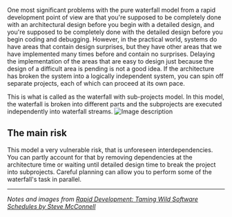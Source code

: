 One most significant problems with the pure waterfall model from a rapid development point of view are that you're supposed to be completely done with an architectural design before you begin with a detailed design, and you're supposed to be completely done with the detailed design before you begin coding and debugging. However, in the practical world, systems do have areas that contain design surprises, but they have other areas that we have implemented many times before and contain no surprises. Delaying the implementation of the areas that are easy to design just because the design of a difficult area is pending is not a good idea. If the architecture has broken the system into a logically independent system, you can spin off separate projects, each of which can proceed at its own pace.

This is what is called as the waterfall with sub-projects model. In this model, the waterfall is broken into different parts and the subprojects are executed independently into waterfall streams.
![Image description](https://dev-to-uploads.s3.amazonaws.com/uploads/articles/ll9atwu3d5fhakhe31wy.jpeg)

## The main risk

This model a very vulnerable risk, that is unforeseen interdependencies. You can partly account for that by removing dependencies at the architecture time or waiting until
detailed design time to break the project into subprojects.
Careful planning can allow you to perform some of the waterfall's task in parallel.

---

_Notes and images from [Rapid Development: Taming Wild Software Schedules by Steve McConnell](https://www.amazon.com/Rapid-Development-Taming-Software-Schedules/dp/1556159005)_
